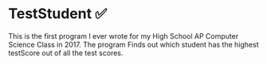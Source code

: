 # TestStudent ✅
This is the first program I ever wrote for my High School AP Computer Science Class in 2017.
The program Finds out which student has the highest testScore out of all the test scores.
